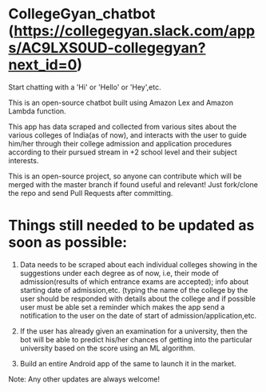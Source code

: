 # CollegeGyan_chatbot (https://collegegyan.slack.com/apps/AC9LXS0UD-collegegyan?next_id=0)
Start chatting with a 'Hi' or 'Hello' or 'Hey',etc.




This is an open-source chatbot built using Amazon Lex and Amazon Lambda function.


This app has data scraped and collected from various sites about the various colleges of India(as of now), and interacts with the user to guide him/her through their college admission and application procedures according to their pursued stream in +2 school level and their subject interests.

This is an open-source project, so anyone can contribute which will be merged with the master branch if found useful and relevant!
Just fork/clone the repo and send Pull Requests after committing.
# Things still needed to be updated as soon as possible: 
1. Data needs to be scraped about each individual colleges showing in the suggestions under each degree as of now, i.e, their mode of admission(results of which entrance exams are accepted); info about starting date of admission,etc. (typing the name of the college by the user should be responded with details about the college and if possible user must be able set a reminder which makes the app send a notification to the user on the date of start of admission/application,etc.

2. If the user has already given an examination for a university, then the bot will be able to predict his/her chances of getting into the particular university based on the score using an ML algorithm.

3. Build an entire Android app of the same to launch it in the market.

Note: Any other updates are always welcome!
